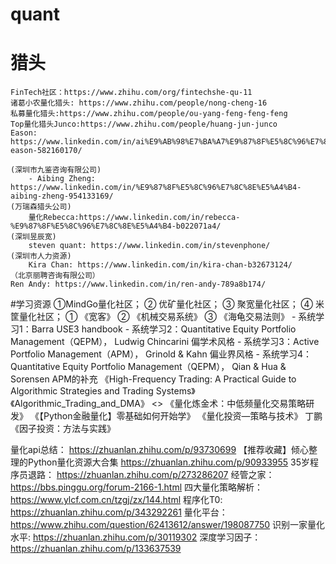 # quant



# 猎头
	FinTech社区：https://www.zhihu.com/org/fintechshe-qu-11
	诸葛小农量化猎头: https://www.zhihu.com/people/nong-cheng-16
	私募量化猎头:https://www.zhihu.com/people/ou-yang-feng-feng-feng
	Top量化猎头Junco:https://www.zhihu.com/people/huang-jun-junco
	Eason: https://www.linkedin.com/in/ai%E9%AB%98%E7%BA%A7%E9%87%8F%E5%8C%96%E7%8C%8E%E5%A4%B4-eason-582160170/

	(深圳市九鉴咨询有限公司)
		- Aibing Zheng: https://www.linkedin.com/in/%E9%87%8F%E5%8C%96%E7%8C%8E%E5%A4%B4-aibing-zheng-954133169/
	(万瑞森猎头公司)
		量化Rebecca:https://www.linkedin.com/in/rebecca-%E9%87%8F%E5%8C%96%E7%8C%8E%E5%A4%B4-b022071a4/
	(深圳昱辰宽)
		steven quant: https://www.linkedin.com/in/stevenphone/
	(深圳市人力资源)
		Kira Chan: https://www.linkedin.com/in/kira-chan-b32673124/
	（北京丽聘咨询有限公司）
	Ren Andy: https://www.linkedin.com/in/ren-andy-789a8b174/



#学习资源
	①MindGo量化社区；
	② 优矿量化社区；
	③ 聚宽量化社区；
	④ 米筐量化社区；
	① 《宽客》
	② 《机械交易系统》
	③ 《海龟交易法则》
	- 系统学习1：Barra USE3 handbook
	- 系统学习2：Quantitative Equity Portfolio Management（QEPM）， Ludwig Chincarini 偏学术风格
	- 系统学习3：Active Portfolio Management（APM）， Grinold & Kahn 偏业界风格
	- 系统学习4：Quantitative Equity Portfolio Management（QEPM）， Qian & Hua & Sorensen APM的补充
	《High-Frequency Trading: A Practical Guide to Algorithmic Strategies and Trading Systems》
	《Algorithmic_Trading_and_DMA》
	<<algorithmic and high-frequency trading>>
	《量化炼金术：中低频量化交易策略研发》
	《【Python金融量化】零基础如何开始学》
	《量化投资—策略与技术》 丁鹏
	《因子投资：方法与实践》

量化api总结：
	https://zhuanlan.zhihu.com/p/93730699
【推荐收藏】倾心整理的Python量化资源大合集
	https://zhuanlan.zhihu.com/p/90933955
35岁程序员退路：
	https://zhuanlan.zhihu.com/p/273286207
经管之家：
	https://bbs.pinggu.org/forum-2166-1.html
四大量化策略解析：
	https://www.ylcf.com.cn/tzgj/zx/144.html
程序化T0:
	https://zhuanlan.zhihu.com/p/343292261
量化平台：
	https://www.zhihu.com/question/62413612/answer/198087750
识别一家量化水平:
	https://zhuanlan.zhihu.com/p/30119302
深度学习因子：
	https://zhuanlan.zhihu.com/p/133637539
